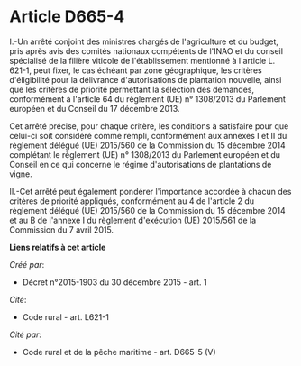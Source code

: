 # Article D665-4

I.-Un arrêté conjoint des ministres chargés de l'agriculture et du budget, pris après avis des comités nationaux compétents
de l'INAO et du conseil spécialisé de la filière viticole de l'établissement mentionné à l'article L. 621-1, peut fixer, le
cas échéant par zone géographique, les critères d'éligibilité pour la délivrance d'autorisations de plantation nouvelle,
ainsi que les critères de priorité permettant la sélection des demandes, conformément à l'article 64 du règlement (UE) n°
1308/2013 du Parlement européen et du Conseil du 17 décembre 2013. 

Cet arrêté précise, pour chaque critère, les conditions à satisfaire pour que celui-ci soit considéré comme rempli,
conformément aux annexes I et II du règlement délégué (UE) 2015/560 de la Commission du 15 décembre 2014 complétant le
règlement (UE) n° 1308/2013 du Parlement européen et du Conseil en ce qui concerne le régime d'autorisations de plantations
de vigne. 

II.-Cet arrêté peut également pondérer l'importance accordée à chacun des critères de priorité appliqués, conformément au 4
de l'article 2 du règlement délégué (UE) 2015/560 de la Commission du 15 décembre 2014 et au B de l'annexe I du règlement
d'exécution (UE) 2015/561 de la Commission du 7 avril 2015.

**Liens relatifs à cet article**

_Créé par_:

  - Décret n°2015-1903 du 30 décembre 2015 - art. 1

_Cite_:

  - Code rural - art. L621-1

_Cité par_:

  - Code rural et de la pêche maritime - art. D665-5 (V)
